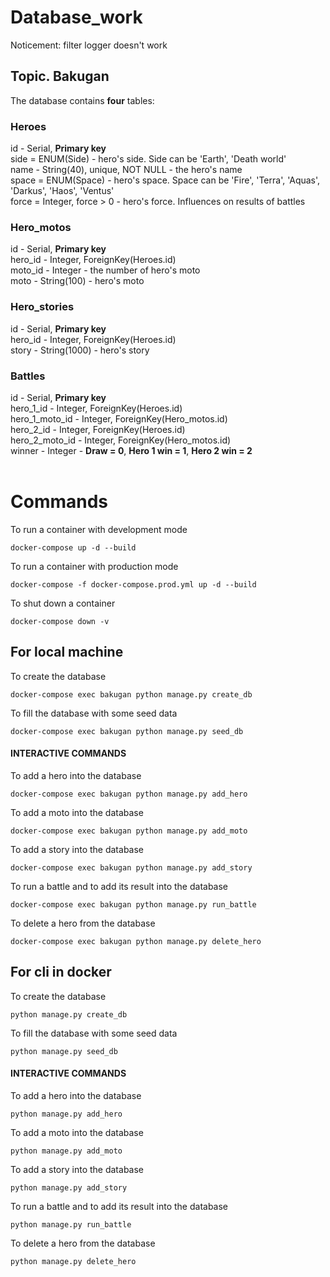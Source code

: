 # Database_work
Noticement: filter logger doesn't work
## Topic. Bakugan
The database contains **four** tables:

### Heroes
id - Serial, **Primary key** <br> 
side = ENUM(Side) - hero's side. Side can be 'Earth', 'Death world' <br>
name - String(40), unique, NOT NULL - the hero's name <br>
space = ENUM(Space) - hero's space. Space can be 'Fire', 'Terra', 'Aquas', 'Darkus', 'Haos', 'Ventus' <br>
force = Integer, force > 0 - hero's force. Influences on results of battles <br>

### Hero_motos
id - Serial, **Primary key** <br>
hero_id - Integer, ForeignKey(Heroes.id) <br>
moto_id - Integer - the number of hero's moto <br>
moto - String(100) - hero's moto <br>

### Hero_stories
id - Serial, **Primary key** <br>
hero_id - Integer, ForeignKey(Heroes.id) <br>
story - String(1000) - hero's story <br>

### Battles
id - Serial, **Primary key** <br>
hero_1_id - Integer, ForeignKey(Heroes.id) <br>
hero_1_moto_id - Integer, ForeignKey(Hero_motos.id) <br>
hero_2_id - Integer, ForeignKey(Heroes.id) <br>
hero_2_moto_id - Integer, ForeignKey(Hero_motos.id) <br>
winner - Integer - **Draw = 0**, **Hero 1 win = 1**, **Hero 2 win = 2** <br><br>

# Commands
To run a container with development mode
```Linux Kernel Module
docker-compose up -d --build
```
To run a container with production mode
```Linux Kernel Module
docker-compose -f docker-compose.prod.yml up -d --build
```
To shut down a container
```Linux Kernel Module
docker-compose down -v
```
## For local machine 
To create the database
```Linux Kernel Module
docker-compose exec bakugan python manage.py create_db
```
To fill the database with some seed data
```Linux Kernel Module
docker-compose exec bakugan python manage.py seed_db
```
#### INTERACTIVE COMMANDS
To add a hero into the database
```Linux Kernel Module
docker-compose exec bakugan python manage.py add_hero
```
To add a moto into the database
```Linux Kernel Module
docker-compose exec bakugan python manage.py add_moto
```
To add a story into the database
```Linux Kernel Module
docker-compose exec bakugan python manage.py add_story
```
To run a battle and to add its result into the database
```Linux Kernel Module
docker-compose exec bakugan python manage.py run_battle
```
To delete a hero from the database
```Linux Kernel Module
docker-compose exec bakugan python manage.py delete_hero
```
## For cli in docker
To create the database
```Linux Kernel Module
python manage.py create_db
```
To fill the database with some seed data
```Linux Kernel Module
python manage.py seed_db
```
#### INTERACTIVE COMMANDS
To add a hero into the database
```Linux Kernel Module
python manage.py add_hero
```
To add a moto into the database
```Linux Kernel Module
python manage.py add_moto
```
To add a story into the database
```Linux Kernel Module
python manage.py add_story
```
To run a battle and to add its result into the database
```Linux Kernel Module
python manage.py run_battle
```
To delete a hero from the database
```Linux Kernel Module
python manage.py delete_hero
```
